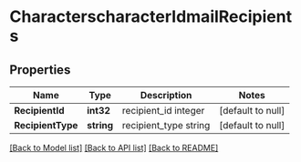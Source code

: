 # CharacterscharacterIdmailRecipients

## Properties
Name | Type | Description | Notes
------------ | ------------- | ------------- | -------------
**RecipientId** | **int32** | recipient_id integer | [default to null]
**RecipientType** | **string** | recipient_type string | [default to null]

[[Back to Model list]](../README.md#documentation-for-models) [[Back to API list]](../README.md#documentation-for-api-endpoints) [[Back to README]](../README.md)


